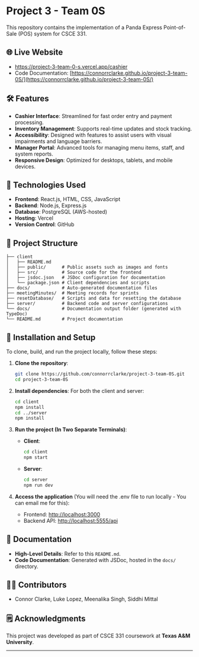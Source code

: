# Project 3 - Team 0S

This repository contains the implementation of a Panda Express Point-of-Sale (POS) system for CSCE 331.

## 🌐 Live Website
- https://project-3-team-0-s.vercel.app/cashier
- Code Documentation: [https://connorrclarke.github.io/project-3-team-0S/](https://connorrclarke.github.io/project-3-team-0S/)

## 🛠️ Features
- **Cashier Interface**: Streamlined for fast order entry and payment processing.
- **Inventory Management**: Supports real-time updates and stock tracking.
- **Accessibility**: Designed with features to assist users with visual impairments and language barriers.
- **Manager Portal**: Advanced tools for managing menu items, staff, and system reports.
- **Responsive Design**: Optimized for desktops, tablets, and mobile devices.

## 🚀 Technologies Used
- **Frontend**: React.js, HTML, CSS, JavaScript
- **Backend**: Node.js, Express.js
- **Database**: PostgreSQL (AWS-hosted)
- **Hosting**: Vercel
- **Version Control**: GitHub

## 📂 Project Structure
```plaintext
├── client
│   ├── README.md
│   ├── public/      # Public assets such as images and fonts
│   ├── src/         # Source code for the frontend
│   ├── jsdoc.json   # JSDoc configuration for documentation
│   └── package.json # Client dependencies and scripts
├── docs/            # Auto-generated documentation files
├── meetingMinutes/  # Meeting records for sprints
├── resetDatabase/   # Scripts and data for resetting the database
├── server/          # Backend code and server configurations
└── docs/            # Documentation output folder (generated with TypeDoc)
└── README.md        # Project documentation
```

## 🔧 Installation and Setup
To clone, build, and run the project locally, follow these steps:

1. **Clone the repository**:
   ```bash
   git clone https://github.com/connorrclarke/project-3-team-0S.git
   cd project-3-team-0S
   ```

2. **Install dependencies**:
   For both the client and server:
   ```bash
   cd client
   npm install
   cd ../server
   npm install
   ```

3. **Run the project (In Two Separate Terminals)**:
   - **Client**: 
     ```bash
     cd client
     npm start
     ```
   - **Server**:
     ```bash
     cd server
     npm run dev
     ```

4. **Access the application** (You will need the .env file to run locally - You can email me for this):
   - Frontend: [http://localhost:3000](http://localhost:3000)
   - Backend API: [http://localhost:5555/api](http://localhost:5555/api)

## 📖 Documentation
- **High-Level Details**: Refer to this `README.md`.
- **Code Documentation**: Generated with JSDoc, hosted in the `docs/` directory.

## 🧑‍💻 Contributors
- Connor Clarke, Luke Lopez, Meenalika Singh, Siddhi Mittal

## 🗒️ Acknowledgments
This project was developed as part of CSCE 331 coursework at **Texas A&M University**.

---
